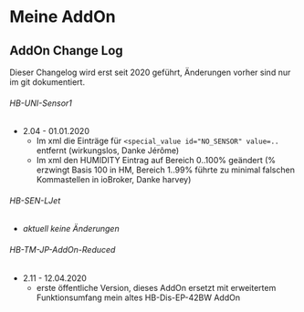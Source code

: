 
# Meine AddOn


## AddOn Change Log

Dieser Changelog wird erst seit 2020 geführt, Änderungen vorher sind nur im git dokumentiert.


###### HB-UNI-Sensor1

- 2.04 - 01.01.2020
  - Im xml die Einträge für `<special_value id="NO_SENSOR" value=..` entfernt (wirkungslos, Danke Jérôme)
  - Im xml den HUMIDITY Eintrag auf Bereich 0..100% geändert (% erzwingt Basis 100 in HM, Bereich 1..99% führte zu minimal falschen Kommastellen in ioBroker, Danke harvey)


###### HB-SEN-LJet

- *aktuell keine Änderungen*


###### HB-TM-JP-AddOn-Reduced

- 2.11 - 12.04.2020
  - erste öffentliche Version, dieses AddOn ersetzt mit erweitertem Funktionsumfang mein altes HB-Dis-EP-42BW AddOn
